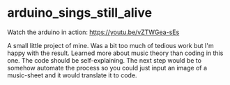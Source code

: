 # arduino_sings_still_alive

Watch the arduino in action:
https://youtu.be/vZTWGea-sEs

A small little project of mine. Was a bit too much
of tedious work but I'm happy with the result.
Learned more about music theory than coding in
this one. The code should be self-explaining. The
next step would be to somehow automate the process
so you could just input an image of a music-sheet
and it would translate it to code.
